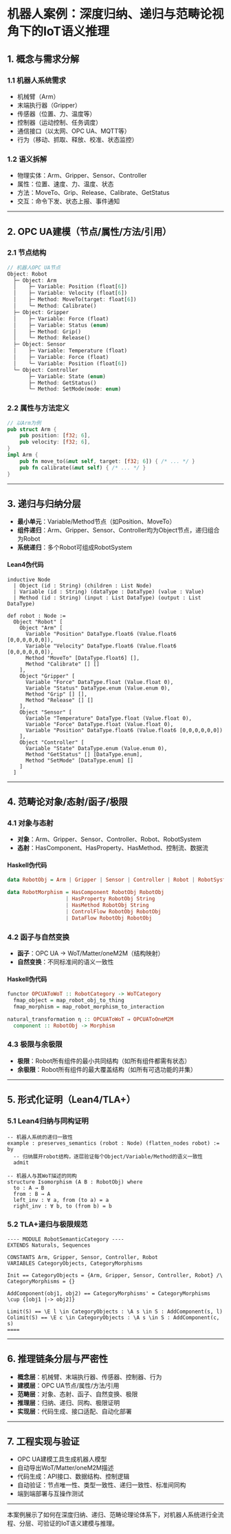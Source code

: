 # 机器人案例：深度归纳、递归与范畴论视角下的IoT语义推理

## 1. 概念与需求分解

### 1.1 机器人系统需求

- 机械臂（Arm）
- 末端执行器（Gripper）
- 传感器（位置、力、温度等）
- 控制器（运动控制、任务调度）
- 通信接口（以太网、OPC UA、MQTT等）
- 行为（移动、抓取、释放、校准、状态监控）

### 1.2 语义拆解

- 物理实体：Arm、Gripper、Sensor、Controller
- 属性：位置、速度、力、温度、状态
- 方法：MoveTo、Grip、Release、Calibrate、GetStatus
- 交互：命令下发、状态上报、事件通知

---

## 2. OPC UA建模（节点/属性/方法/引用）

### 2.1 节点结构

```rust
// 机器人OPC UA节点
Object: Robot
  ├─ Object: Arm
  │    ├─ Variable: Position (float[6])
  │    ├─ Variable: Velocity (float[6])
  │    ├─ Method: MoveTo(target: float[6])
  │    └─ Method: Calibrate()
  ├─ Object: Gripper
  │    ├─ Variable: Force (float)
  │    ├─ Variable: Status (enum)
  │    ├─ Method: Grip()
  │    └─ Method: Release()
  ├─ Object: Sensor
  │    ├─ Variable: Temperature (float)
  │    ├─ Variable: Force (float)
  │    └─ Variable: Position (float[6])
  └─ Object: Controller
       ├─ Variable: State (enum)
       ├─ Method: GetStatus()
       └─ Method: SetMode(mode: enum)
```

### 2.2 属性与方法定义

```rust
// 以Arm为例
pub struct Arm {
    pub position: [f32; 6],
    pub velocity: [f32; 6],
}
impl Arm {
    pub fn move_to(&mut self, target: [f32; 6]) { /* ... */ }
    pub fn calibrate(&mut self) { /* ... */ }
}
```

---

## 3. 递归与归纳分层

- **最小单元**：Variable/Method节点（如Position、MoveTo）
- **组件递归**：Arm、Gripper、Sensor、Controller均为Object节点，递归组合为Robot
- **系统递归**：多个Robot可组成RobotSystem

#### Lean4伪代码

```lean
inductive Node
  | Object (id : String) (children : List Node)
  | Variable (id : String) (dataType : DataType) (value : Value)
  | Method (id : String) (input : List DataType) (output : List DataType)

def robot : Node :=
  Object "Robot" [
    Object "Arm" [
      Variable "Position" DataType.float6 (Value.float6 [0,0,0,0,0,0]),
      Variable "Velocity" DataType.float6 (Value.float6 [0,0,0,0,0,0]),
      Method "MoveTo" [DataType.float6] [],
      Method "Calibrate" [] []
    ],
    Object "Gripper" [
      Variable "Force" DataType.float (Value.float 0),
      Variable "Status" DataType.enum (Value.enum 0),
      Method "Grip" [] [],
      Method "Release" [] []
    ],
    Object "Sensor" [
      Variable "Temperature" DataType.float (Value.float 0),
      Variable "Force" DataType.float (Value.float 0),
      Variable "Position" DataType.float6 (Value.float6 [0,0,0,0,0,0])
    ],
    Object "Controller" [
      Variable "State" DataType.enum (Value.enum 0),
      Method "GetStatus" [] [DataType.enum],
      Method "SetMode" [DataType.enum] []
    ]
  ]
```

---

## 4. 范畴论对象/态射/函子/极限

### 4.1 对象与态射

- **对象**：Arm、Gripper、Sensor、Controller、Robot、RobotSystem
- **态射**：HasComponent、HasProperty、HasMethod、控制流、数据流

#### Haskell伪代码

```haskell
data RobotObj = Arm | Gripper | Sensor | Controller | Robot | RobotSystem

data RobotMorphism = HasComponent RobotObj RobotObj
                   | HasProperty RobotObj String
                   | HasMethod RobotObj String
                   | ControlFlow RobotObj RobotObj
                   | DataFlow RobotObj RobotObj
```

### 4.2 函子与自然变换

- **函子**：OPC UA → WoT/Matter/oneM2M（结构映射）
- **自然变换**：不同标准间的语义一致性

#### Haskell伪代码

```haskell
functor OPCUAToWoT :: RobotCategory -> WoTCategory
  fmap_object = map_robot_obj_to_thing
  fmap_morphism = map_robot_morphism_to_interaction

natural_transformation η :: OPCUAToWoT ⇒ OPCUAToOneM2M
  component :: RobotObj -> Morphism
```

### 4.3 极限与余极限

- **极限**：Robot所有组件的最小共同结构（如所有组件都需有状态）
- **余极限**：Robot所有组件的最大覆盖结构（如所有可选功能的并集）

---

## 5. 形式化证明（Lean4/TLA+）

### 5.1 Lean4归纳与同构证明

```lean
-- 机器人系统的递归一致性
example : preserves_semantics (robot : Node) (flatten_nodes robot) := by
  -- 归纳展开robot结构，逐层验证每个Object/Variable/Method的语义一致性
  admit

-- 机器人与其WoT描述的同构
structure Isomorphism (A B : RobotObj) where
  to : A → B
  from : B → A
  left_inv : ∀ a, from (to a) = a
  right_inv : ∀ b, to (from b) = b
```

### 5.2 TLA+递归与极限规范

```tla
---- MODULE RobotSemanticCategory ----
EXTENDS Naturals, Sequences

CONSTANTS Arm, Gripper, Sensor, Controller, Robot
VARIABLES CategoryObjects, CategoryMorphisms

Init == CategoryObjects = {Arm, Gripper, Sensor, Controller, Robot} /\ CategoryMorphisms = {}

AddComponent(obj1, obj2) == CategoryMorphisms' = CategoryMorphisms \cup {[obj1 |-> obj2]}

Limit(S) == \E l \in CategoryObjects : \A s \in S : AddComponent(s, l)
Colimit(S) == \E c \in CategoryObjects : \A s \in S : AddComponent(c, s)
====
```

---

## 6. 推理链条分层与严密性

- **概念层**：机械臂、末端执行器、传感器、控制器、行为
- **建模层**：OPC UA节点/属性/方法/引用
- **范畴层**：对象、态射、函子、自然变换、极限
- **推理层**：归纳、递归、同构、极限证明
- **实现层**：代码生成、接口适配、自动化部署

---

## 7. 工程实现与验证

- OPC UA建模工具生成机器人模型
- 自动导出WoT/Matter/oneM2M描述
- 代码生成：API接口、数据结构、控制逻辑
- 自动验证：节点唯一性、类型一致性、递归一致性、标准间同构
- 端到端部署与互操作测试

---

本案例展示了如何在深度归纳、递归、范畴论理论体系下，对机器人系统进行全流程、分层、可验证的IoT语义建模与推理。
